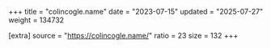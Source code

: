 +++
title = "colincogle.name"
date = "2023-07-15"
updated = "2025-07-27"
weight = 134732

[extra]
source = "https://colincogle.name/"
ratio = 23
size = 132
+++
